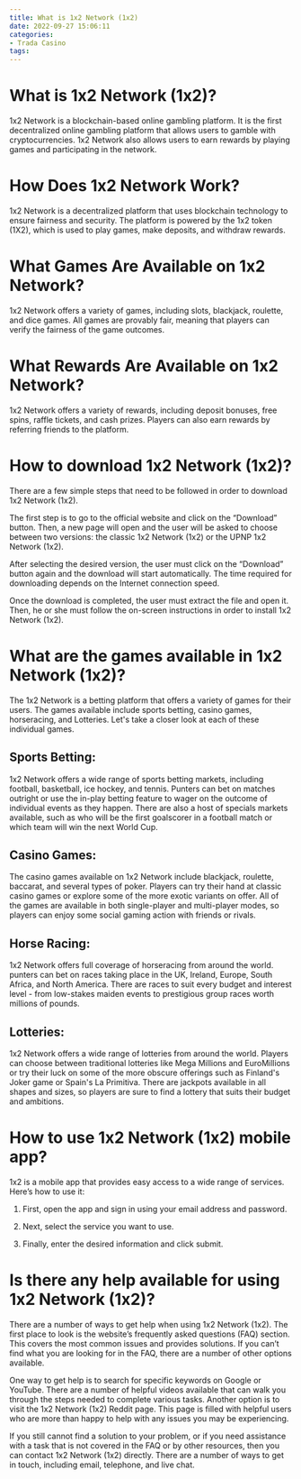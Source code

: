 ```yaml
---
title: What is 1x2 Network (1x2)
date: 2022-09-27 15:06:11
categories:
- Trada Casino
tags:
---
```



#  What is 1x2 Network (1x2)?

1x2 Network is a blockchain-based online gambling platform. It is the first decentralized online gambling platform that allows users to gamble with cryptocurrencies. 1x2 Network also allows users to earn rewards by playing games and participating in the network.

# How Does 1x2 Network Work?

1x2 Network is a decentralized platform that uses blockchain technology to ensure fairness and security. The platform is powered by the 1x2 token (1X2), which is used to play games, make deposits, and withdraw rewards.

# What Games Are Available on 1x2 Network?

1x2 Network offers a variety of games, including slots, blackjack, roulette, and dice games. All games are provably fair, meaning that players can verify the fairness of the game outcomes.

# What Rewards Are Available on 1x2 Network?

1x2 Network offers a variety of rewards, including deposit bonuses, free spins, raffle tickets, and cash prizes. Players can also earn rewards by referring friends to the platform.

#  How to download 1x2 Network (1x2)?

There are a few simple steps that need to be followed in order to download 1x2 Network (1x2).

The first step is to go to the official website and click on the “Download” button. Then, a new page will open and the user will be asked to choose between two versions: the classic 1x2 Network (1x2) or the UPNP 1x2 Network (1x2).

After selecting the desired version, the user must click on the “Download” button again and the download will start automatically. The time required for downloading depends on the Internet connection speed.

Once the download is completed, the user must extract the file and open it. Then, he or she must follow the on-screen instructions in order to install 1x2 Network (1x2).

#  What are the games available in 1x2 Network (1x2)?

The 1x2 Network is a betting platform that offers a variety of games for their users. The games available include sports betting, casino games, horseracing, and Lotteries. Let's take a closer look at each of these individual games.

## Sports Betting:

1x2 Network offers a wide range of sports betting markets, including football, basketball, ice hockey, and tennis. Punters can bet on matches outright or use the in-play betting feature to wager on the outcome of individual events as they happen. There are also a host of specials markets available, such as who will be the first goalscorer in a football match or which team will win the next World Cup.

## Casino Games:

The casino games available on 1x2 Network include blackjack, roulette, baccarat, and several types of poker. Players can try their hand at classic casino games or explore some of the more exotic variants on offer. All of the games are available in both single-player and multi-player modes, so players can enjoy some social gaming action with friends or rivals.

## Horse Racing:

1x2 Network offers full coverage of horseracing from around the world. punters can bet on races taking place in the UK, Ireland, Europe, South Africa, and North America. There are races to suit every budget and interest level - from low-stakes maiden events to prestigious group races worth millions of pounds.

## Lotteries:

1x2 Network offers a wide range of lotteries from around the world. Players can choose between traditional lotteries like Mega Millions and EuroMillions or try their luck on some of the more obscure offerings such as Finland's Joker game or Spain's La Primitiva. There are jackpots available in all shapes and sizes, so players are sure to find a lottery that suits their budget and ambitions.

#  How to use 1x2 Network (1x2) mobile app?

1x2 is a mobile app that provides easy access to a wide range of services. Here’s how to use it:

1. First, open the app and sign in using your email address and password.

2. Next, select the service you want to use.

3. Finally, enter the desired information and click submit.

#  Is there any help available for using 1x2 Network (1x2)?

There are a number of ways to get help when using 1x2 Network (1x2). The first place to look is the website’s frequently asked questions (FAQ) section. This covers the most common issues and provides solutions. If you can’t find what you are looking for in the FAQ, there are a number of other options available.

One way to get help is to search for specific keywords on Google or YouTube. There are a number of helpful videos available that can walk you through the steps needed to complete various tasks. Another option is to visit the 1x2 Network (1x2) Reddit page. This page is filled with helpful users who are more than happy to help with any issues you may be experiencing.

If you still cannot find a solution to your problem, or if you need assistance with a task that is not covered in the FAQ or by other resources, then you can contact 1x2 Network (1x2) directly. There are a number of ways to get in touch, including email, telephone, and live chat.